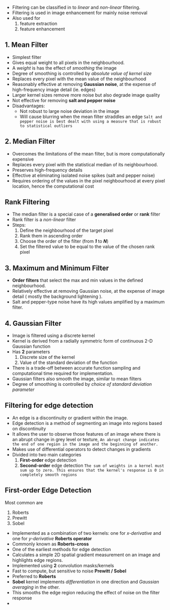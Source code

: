 - Filtering can be classified in to *linear*  and *non-linear*  filtering.
- Filtering is used in image enhancement for mainly noise removal
- Also used for 
	1. feature extraction
	2. feature enhancement
## 1. Mean Filter
- Simplest filter
- Gives equal weight to all pixels in the neighbourhood.
- A *weight*  is has the effect of *smoothing* the image
- Degree of smoothing is controlled by *absolute value of kernel size*
- Replaces every pixel with the mean value of the neighbourhood
- Reasonably effective at removing **Gaussian noise**, at the expense of high-frequency image detail (ie. edges)
- Larger kernel sizes remove more noise but also degrade image quality
- Not effective for removing **salt and pepper noise**
- Disadvantages:
	- Not robust to large noise deviation in the image
	- Will cause blurring when the mean filter straddles an edge
`Salt and pepper noise is best dealt with using a measure that is robust to statistical outliers`
## 2. Median Filter
- Overcomes the limitations of the mean filter, but is more computationally expensive
- Replaces every pixel with the statistical median of its neighbourhood.
- Preserves high-frequency details
- Effective at eliminating isolated noise spikes (salt and pepper noise)
- Requires ordering of the values in the pixel neighbourhood at every pixel location, hence the computational cost

## Rank Filtering
- The median filter is a special case of a **generalised order** or **rank** filter
- Rank filter is a *non-linear*  filter
- Steps:
	1. Define the neighbourhood of the target pixel
	2. Rank them in ascending order
	3. Choose the order of the filter (from ***1*** to ***N***)
	4. Set the filtered value to be equal to the value of the chosen rank pixel

## 3. Maximum and Minimum Filter
- **Order filters** that select the max and min values in the defined neighbourhood.
- Relatively effective at removing Gaussian noise, at the expense of image detail ( mostly the background lightening ).
- Salt and pepper-type noise have its high values amplified by a maximum filter.
## 4. Gaussian Filter
- Image is filtered using a discrete kernel 
- Kernel is derived from a radially symmetric form of continuous 2-D Gaussian function
- Has **2** parameters
	1. Discrete size of the kernel
	2. Value of the standard deviation of the function
- There is a trade-off between accurate function sampling and computational time required for implementation.
- Gaussian filters also smooth the image, similar to mean filters
- Degree of smoothing is controlled by *choice of standard deviation parameter*

## Filtering for edge detection 
- An edge is a discontinuity or gradient within the image. 
- Edge detection is a method of segmenting an image into regions based on discontinuity
- It allows the user to observe those features of an image where there is an abrupt change in grey level or texture,
`An abrupt change indicates the end of one region in the image and the beginning of another.`
- Makes use of differential operators  to detect changes in gradients
- Divided into two main categories
	1. **First-order** edge detection
	2. **Second-order** edge detection
`The sum of weights in a kernel must sum up to zero. This ensures that the kernel's response is 0 in completely smooth regions`

## First-order Edge Detection
Most common are
1. Roberts
2. Prewitt
3. Sobel
- Implemented as a combination of two kernels: one for *x-derivative*  and one for *y-derivative*
**Roberts operator**
- Commonly known as **Roberts-cross**
- One of the earliest methods for edge detection
- Calculates a simple 2D spatial gradient measurement on an image and highlights edge regions.
- Implemented using **2** convolution masks/kernels
- Fast to compute, but sensitive to noise
**Prewitt / Sobel**
- Preferred to **Roberts**
- **Sobel** kernel implements *differentiation*  in one direction and *Gaussian averaging*  in the other.
- This smooths the edge region reducing the effect of noise on the filter response
- 
